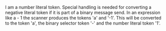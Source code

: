 I am a number literal token. 
Special handling is needed for converting a negative literal token if it is part of a binary message send. In an expression like
a - 1
the scanner produces the tokens 'a' and '-1'. This will be converted to the token
'a', the binary selector token '-' and the number literal token '1'.